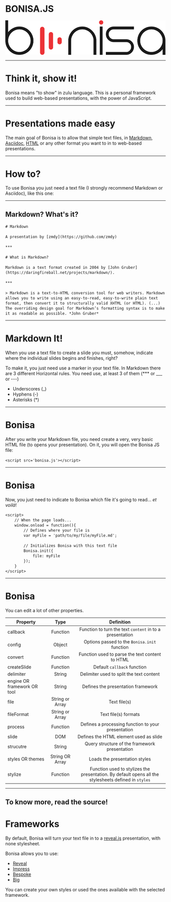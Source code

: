 # BONISA.JS

![Bonisa Logo](../../media/img/logo/svg/logo-full.svg)

---

# Think it, show it!

Bonisa means "to show" in zulu language. This is a personal framework used to build web-based presentations, with the power of JavaScript.

___

# Presentations made easy

The main goal of Bonisa is to allow that simple text files, in [Markdown](https://github.com/adam-p/markdown-here/wiki/Markdown-Cheatsheet), [Asciidoc](http://asciidoc.org/), [HTML](https://www.w3.org/html/) or any other format you want to in to web-based presentations.

---

# How to?

To use Bonisa you just need a text file (I strongly recommend Markdown or Asciidoc), like this one:

___

## Markdown? What's it?

```
# Markdown

A presentation by [zmdy](https://github.com/zmdy)

***

# What is Markdown?

Markdown is a text format created in 2004 by [John Gruber](https://daringfireball.net/projects/markdown/).

***

> Markdown is a text-to-HTML conversion tool for web writers. Markdown allows you to write using an easy-to-read, easy-to-write plain text format, then convert it to structurally valid XHTML (or HTML). (...) The overriding design goal for Markdown’s formatting syntax is to make it as readable as possible. *John Gruber*

```

---

# Markdown It!

When you use a text file to create a slide you must, somehow, indicate where the individual slides begins and finishes, right?

To make it, you just need use a marker in your text file. In Markdown there are 3 different Horizontal rules. You need use, at least 3 of them (*** or ___ or ---)

* Underscores (_)
* Hyphens (-)
* Asterisks (*)

---

# Bonisa

After you write your Markdown file, you need create a very, very basic HTML file (to opens your presentation). On it, you will open the Bonisa JS file:

`<script src='bonisa.js'></script>`

___

# Bonisa

Now, you just need to indicate to Bonisa which file it's going to read... _et voilà_!

```
<script>
	// When the page loads...
	window.onload = function(){
		// Defines where your file is
		var myFile = 'path/to/my/file/myFile.md';
		
		// Initializes Bonisa with this text file
		Bonisa.init({
			file: myFile
		});
	}
</script>
```
___

# Bonisa

You can edit a lot of other properties.

| Property | Type | Definition |
| --- | :---: | :---: |
| callback | Function | Function to turn the text `content` in to a presentation |
| config | Object | Options passed to the `Bonisa.init` function |
| convert | Function | Function used to parse the text content to HTML |
| createSlide | Function | Default `callback` function |
| delimiter | String | Delimiter used to split the text content |
| engine OR framework OR tool | String | Defines the presentation framework |
| file | String or Array | Text file(s) |
| fileFormat | String or Array | Text file(s) formats |
| process | Function | Defines a processing function to your presentation |
| slide | DOM | Defines the HTML element used as slide |
| strucutre | String | Query structure of the framework presentation |
| styles OR themes | String OR Array | Loads the presentation styles |
| stylize | Function | Function used to stylizes the presentation. By default opens all the stylesheets defined in `styles` |

___

To know more, read the source!
---

# Frameworks 

By default, Bonisa will turn your text file in to a [reveal.js](https://github.com/hakimel/reveal.js/) presentation, with none stylesheet.

Bonisa allows you to use:

* [Reveal](https://github.com/hakimel/reveal.js/)
* [Impress](https://github.com/impress/impress.js/)
* [Bespoke](https://github.com/bespokejs/bespoke)
* [Big](https://github.com/tmcw/big)

You can create your own styles or used the ones available with the selected framework.